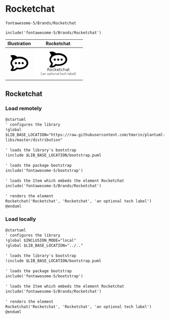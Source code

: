 # Rocketchat


```text
fontawesome-5/Brands/Rocketchat
```

```text
include('fontawesome-5/Brands/Rocketchat')
```



| Illustration | Rocketchat |
| :---: | :---: |
| ![illustration for Illustration](../../fontawesome-5/Brands/Rocketchat.png) | ![illustration for Rocketchat](../../fontawesome-5/Brands/Rocketchat.Local.png) |




## Rocketchat

### Load remotely
```plantuml
@startuml
' configures the library
!global $LIB_BASE_LOCATION="https://raw.githubusercontent.com/tmorin/plantuml-libs/master/distribution"

' loads the library's bootstrap
!include $LIB_BASE_LOCATION/bootstrap.puml

' loads the package bootstrap
include('fontawesome-5/bootstrap')

' loads the Item which embeds the element Rocketchat
include('fontawesome-5/Brands/Rocketchat')

' renders the element
Rocketchat('Rocketchat', 'Rocketchat', 'an optional tech label')
@enduml
```

### Load locally
```plantuml
@startuml
' configures the library
!global $INCLUSION_MODE="local"
!global $LIB_BASE_LOCATION="../.."

' loads the library's bootstrap
!include $LIB_BASE_LOCATION/bootstrap.puml

' loads the package bootstrap
include('fontawesome-5/bootstrap')

' loads the Item which embeds the element Rocketchat
include('fontawesome-5/Brands/Rocketchat')

' renders the element
Rocketchat('Rocketchat', 'Rocketchat', 'an optional tech label')
@enduml
```

